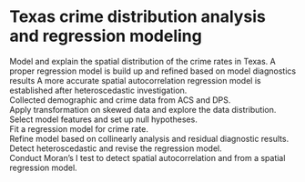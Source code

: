 # Texas crime distribution analysis and regression modeling

 Model and explain the spatial distribution of the crime rates in Texas. A proper regression model is build up and refined based on model diagnostics results A more accurate spatial autocorrelation regression model is established after heteroscedastic investigation.\
Collected demographic and crime data from ACS and DPS.\
Apply transformation on skewed data and explore the data distribution.
Select model features and set up null hypotheses.\
Fit a regression model for crime rate.\
Refine model based on collinearly analysis and residual diagnostic results.\
Detect heteroscedastic and revise the regression model.\
Conduct Moran’s I test to detect spatial autocorrelation and from a spatial regression model.
